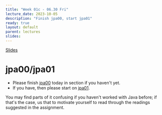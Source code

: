 ```yaml
---
title: "Week 01c - 06.30 Fri"
lecture_date: 2023-10-05
description: "Finish jpa00, start jpa01"
ready: true
layout: default
parent: lectures
slides: 
---
```


[Slides]({{page.slides}})

# jpa00/jpa01

* Please finish [jpa00](https://ucsb-cs156.github.io/f23/lab/jpa00.html) today in section if you haven't yet.
* If you have, then please start on [jpa01](https://ucsb-cs156.github.io/f23/lab/jpa01.html).

You may find parts of it confusing if you haven't worked with Java before; if that's the case,
us that to motivate yourself to read through the readings suggested in the assignment.


